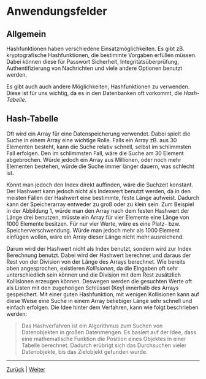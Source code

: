 # Anwendungsfelder  

## Allgemein  

Hashfunktionen haben verschiedene Einsatzmöglichkeiten. Es gibt zB. kryptografische Hashfunktionen, die bestimmte Vorgaben erfüllen müssen. Dabei können diese für Passwort Sicherheit, Integritätsüberprüfung, Authentifizierung von Nachrichten und viele andere Optionen benutzt werden.

Es gibt auch auch andere Möglichkeiten, Hashfunktionen zu verwenden. Diese ist für uns wichtig, da es in den Datenbanken oft vorkommt, die _Hash-Tabelle_. 

## Hash-Tabelle  

Oft wird ein Array für eine Datenspeicherung verwendet. Dabei spielt die Suche in einem Array eine wichtige Rolle. Falls ein Array zB. aus 30 Elementen besteht, kann die Suche relativ schnell, selbst im schlimmsten Fall erfolgen. Den im schlimmsten Fall, wäre die Suche am 30 Element abgebrochen. Würde jedoch ein Array aus Millionen, oder noch mehr Elementen bestehen, würde die Suche immer länger dauern, was schlecht ist. 

Könnt man jedoch den Index direkt auffinden, wäre die Suchzeit konstant. Der Hashwert kann jedoch nicht als Indexwert benutzt werden, da in den meisten Fällen der Hashwert eine bestimmte, feste Länge aufweist. Dadurch kann der Speicherarray entweder zu groß oder zu klein sein. Zum Beispiel in der Abbildung 1, würde man den Array nach dem festen Hashwert der Länge drei benutzen, müsste ein Array für vier Elemente eine Länge von 1000 Elemente besitzen. Für nur vier Werte, wäre es eine Platz- bzw. Speicherverschwendung. Würde man jedoch mehr als 1000 Element einfügen wollen, wäre ein Array dieser Länge nicht mehr ausreichend. 

Darum wird der Hashwert nicht als Index benutzt, sondern wird zur Index Berechnung benutzt. Dabei wird der Hashwert berechnet und daraus der Rest von der Division von der Länge des Arrays berechnet. Wie bereits oben angesprochen, existieren _Kollisionen_, da die Eingaben oft sehr unterschiedlich sein können und die Division mit dem Rest zusätzlich Kollisionen erzeugen können. Deswegen werden die gesuchten Werte oft als Listen mit den zugehörigen Schlüssel (Key) innerhalb des Arrays gespeichert. Mit einer guten Hashfunktion, mit wenigen Kollisionen kann auf diese Weise eine Suche in einem Array beliebiger Länge sehr schnell und einfach erfolgen. Die Idee hinter dem Verfahren, kann wie folgt beschrieben werden:  
> Das Hashverfahren ist ein Algorithmus zum Suchen von Datenobjekten in großen Datenmengen. Es basiert auf der Idee, dass eine mathematische Funktion die Position eines Objektes in einer Tabelle berechnet. Dadurch erübrigt sich das Durchsuchen vieler Datenobjekte, bis das Zielobjekt gefunden wurde.  

____
[Zurück](03_DasVerfahren.md) | [Weiter](05_ConsistentHashing.md)  
